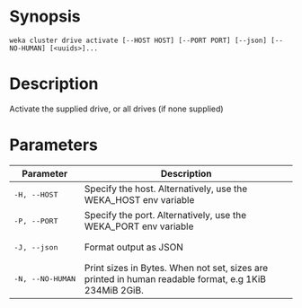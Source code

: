 # Synopsis

```weka cluster drive activate [--HOST HOST] [--PORT PORT] [--json] [--NO-HUMAN] [<uuids>]...```

# Description

Activate the supplied drive, or all drives (if none supplied)

# Parameters

| Parameter | Description |
| --------- | ----------- |
| <pre>-H, --HOST</pre> | Specify the host. Alternatively, use the WEKA_HOST env variable |
| <pre>-P, --PORT</pre> | Specify the port. Alternatively, use the WEKA_PORT env variable |
| <pre>-J, --json</pre> | Format output as JSON |
| <pre>-N, --NO-HUMAN</pre> | Print sizes in Bytes. When not set, sizes are printed in human readable format, e.g 1KiB 234MiB 2GiB. |

